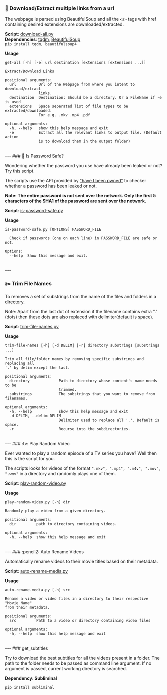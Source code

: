 ### :small_red_triangle_down: Download/Extract multiple links from a url

The webpage is parsed using BeautifulSoup and all the `<a>` tags with href containing desired extensions are downloaded/extracted.

**Script**: [download-all.py](download-all.py)    
**Dependencies**: [tqdm](https://github.com/tqdm/tqdm), [BeautifulSoup](https://github.com/getanewsletter/BeautifulSoup4)    
	`pip install tqdm, beautifulsoup4`

**Usage**    	
```
get-all [-h] [-e] url destination [extensions [extensions ...]]

Extract/Download Links

positional arguments:
  url          Url of the Webpage from where you intent to download/extract
               links.
  destination  Destination: Should be a directory. Or a FileName if -e is used
  extensions   Space seperated list of file types to be extracted/downloaded.
               For e.g. .mkv .mp4 .pdf

optional arguments:
  -h, --help   show this help message and exit
  -e           Extract all the relevant links to output file. (Default action
               is to download them in the output folder)
```

<br>
---
### 🔑 Is Password Safe?

Wondering whether the password you use have already been leaked or not? Try this script.

The scripts use the API provided by ["have I been pwned"](https://haveibeenpwned.com) to checker whether a password has been leaked or not.

**Note: The entire password is not sent over the network. Only the first 5 characters of the SHA1 of the password are sent over the network.**

**Script**: [is-password-safe.py](is-password-safe.py)

**Usage**
```
is-password-safe.py [OPTIONS] PASSWORD_FILE

  Check if passwords (one on each line) in PASSWORD_FILE are safe or not.

Options:
  --help  Show this message and exit.
```

<br>
---

### :scissors: Trim File Names

To removes a set of substrings from the name of the files and folders in a directory.

Note: Apart from the last dot of extension if the filename contains extra "." (dots) then these dots are also replaced with delimiter(default is space).

**Script**: [trim-file-names.py](trim-file-names.py)

**Usage**
```
trim-file-names [-h] [-d DELIM] [-r] directory substrings [substrings ...]

Trim all file/folder names by removing specific substrings and replacing all
'.' by delim except the last.

positional arguments:
  directory             Path to directory whose content's name needs to be
                        trimmed.
  substrings            The substrings that you want to remove from filenames.

optional arguments:
  -h, --help            show this help message and exit
  -d DELIM, --delim DELIM
                        Delimiter used to replace all '.'. Default is space.
  -r                    Recurse into the subdirectories.

```

<br>
---
### :tv: Play Random Video

Ever wanted to play a random episode of a TV series you have? Well then this is the script for you. 

The scripts looks for videos of the format `".mkv", ".mp4", ".m4v", ".mov", ".wmv"` in a directory and randomly plays one of them.

**Script**: [play-random-video.py](play-random-video.py)

**Usage**
```
play-random-video.py [-h] dir

Randomly play a video from a given directory.

positional arguments:
  dir         path to directory containing videos.

optional arguments:
  -h, --help  show this help message and exit
```

<br>
---
### :pencil2: Auto Rename Videos

Automatically rename videos to their movie titles based on their metadata.

**Script**: [auto-rename-media.py](auto-rename-media.py)

**Usage**
```
auto-rename-media.py [-h] src

Rename a video or video files in a directory to their respective "Movie Name"
from their metadata.

positional arguments:
  src         Path to a video or directory containing video files

optional arguments:
  -h, --help  show this help message and exit

```

<br>
---
### get_subtitles

Try to download the best subtitles for all the videos present in a folder.
The path to the folder needs to be passed as command line argument. If no argument is passed, current working directory is searched.

**Dependency: Subliminal**

``pip install subliminal``